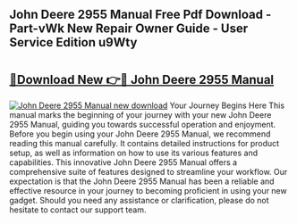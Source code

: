 ## John Deere 2955 Manual Free Pdf Download - Part-vWk New Repair Owner Guide - User Service Edition u9Wty

# <h2><a href="http://bc95363.oget.top/?id=John+Deere+2955+Manual">🔗Download New 👉🔴 John Deere 2955 Manual</a></h2>

[![John Deere 2955 Manual new download](https://i.imgur.com/5g1atiW.png)](http://bc95363.oget.top/?id=John+Deere+2955+Manual)
Your Journey Begins Here This manual marks the beginning of your journey with your new John Deere 2955 Manual, guiding you towards successful operation and enjoyment. Before you begin using your John Deere 2955 Manual, we recommend reading this manual carefully. It contains detailed instructions for product setup, as well as information on how to use its various features and capabilities. This innovative John Deere 2955 Manual offers a comprehensive suite of features designed to streamline your workflow. Our expectation is that the John Deere 2955 Manual has been a reliable and effective resource in your journey to becoming proficient in using your new gadget. Should you need any assistance or clarification, please do not hesitate to contact our support team.
